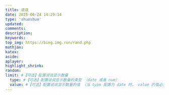 ```yaml
---
title: 说说
date: 2025-06-24 14:29:14
type: 'shuoshuo'
updated:
comments:
description:
keywords:
top_img: https://bing.img.run/rand.php
mathjax:
katex:
aside:
aplayer:
highlight_shrink:
random:
limit: #【可选】配置说说显示数量
  type: #【可选】配置说说显示数量的类型 （date 或者 num）
  value: #【可选】配置说说显示数量的值 （当 type 配置为 date 时， value 的值必须为日期。当 type 配置为 num 时， value 的值必须为数字，且大于 0
---
```

